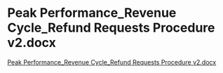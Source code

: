 # Peak Performance_Revenue Cycle_Refund Requests Procedure v2.docx

[Peak Performance_Revenue Cycle_Refund Requests Procedure v2.docx](Peak%20Performance_Revenue%20Cycle_Refund%20Requests%20Pro%202aaff1f20a684ebabfaf8e1badd509d8/Peak_Performance_Revenue_Cycle_Refund_Requests_Procedure_v2.docx)